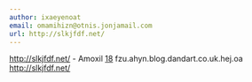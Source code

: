 ```yaml
---
author: ixaeyenoat
email: omamihizn@otnis.jonjamail.com
url: http://slkjfdf.net/
---
```


http://slkjfdf.net/ - Amoxil <a href="http://slkjfdf.net/">18</a> fzu.ahyn.blog.dandart.co.uk.hej.oa http://slkjfdf.net/